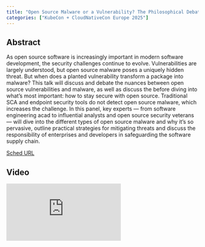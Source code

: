 ```yaml
---
title: "Open Source Malware or a Vulnerability? The Philosophical Debate and How To Mitigate - Brian Fox, Sonatype; Madelein van der Hout, Forrester Research Inc.; Santiago Torres-Arias, Purdue University"
categories: ["KubeCon + CloudNativeCon Europe 2025"]
---
```


## Abstract

As open source software is increasingly important in modern software development, the security challenges continue to evolve. Vulnerabilities are largely understood, but open source malware poses a uniquely hidden threat. But when does a planted vulnerability transform a package into malware? This talk will discuss and debate the nuances between open source vulnerabilities and malware, as well as discuss the before diving into what’s most important: how to stay secure with open source.   Traditional SCA and endpoint security tools do not detect open source malware, which increases the challenge. In this panel, key experts — from software engineering acad to influential analysts and open source security veterans — will dive into the different types of open source malware and why it’s so pervasive, outline practical strategies for mitigating threats and discuss the responsibility of enterprises and developers in safeguarding the software supply chain.

[Sched URL](https://kccnceu2025.sched.com/event/af98f1d445b92a9d185c96bf0e0b7dfe)

## Video

<iframe src="https://www.youtube.com/embed/kyLdmGYZ6BQ" frameborder="0" allow="accelerometer; autoplay; encrypted-media; gyroscope; picture-in-picture" allowfullscreen></iframe>
